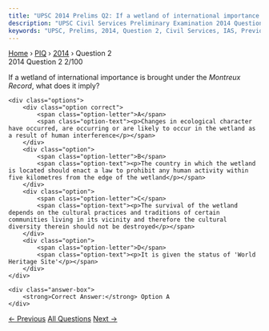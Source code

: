 ```yaml
---
title: "UPSC 2014 Prelims Q2: If a wetland of international importance is brought under th..."
description: "UPSC Civil Services Preliminary Examination 2014 Question 2 with options and answer"
keywords: "UPSC, Prelims, 2014, Question 2, Civil Services, IAS, Previous Year Questions"
---
```


<nav class="breadcrumb">
    <a href="../../">Home</a>
    <span>›</span>
    <a href="../">PIQ</a>
    <span>›</span>
    <a href="./">2014</a>
    <span>›</span>
    <span>Question 2</span>
</nav>

<div class="question-header">
    <div class="question-meta">
        <span class="year-badge">2014</span>
        <span class="question-number">Question 2</span>
        <span class="progress">2/100</span>
    </div>
    <div class="progress-bar">
        <div class="progress-fill" style="width: 2.0%"></div>
    </div>
</div>

<div class="question-content">
    <div class="question-text">
        <p>If a wetland of international importance is brought under the <em>Montreux Record</em>, what does it imply?</p>
    </div>
    
    <div class="options">
        <div class="option correct">
            <span class="option-letter">A</span>
            <span class="option-text"><p>Changes in ecological character have occurred, are occurring or are likely to occur in the wetland as a result of human interference</p></span>
        </div>
        <div class="option">
            <span class="option-letter">B</span>
            <span class="option-text"><p>The country in which the wetland is located should enact a law to prohibit any human activity within five kilometres from the edge of the wetland</p></span>
        </div>
        <div class="option">
            <span class="option-letter">C</span>
            <span class="option-text"><p>The survival of the wetland depends on the cultural practices and traditions of certain communities living in its vicinity and therefore the cultural diversity therein should not be destroyed</p></span>
        </div>
        <div class="option">
            <span class="option-letter">D</span>
            <span class="option-text"><p>It is given the status of 'World Heritage Site'</p></span>
        </div>
    </div>

    <div class="answer-box">
        <strong>Correct Answer:</strong> Option A
    </div>
</div>

<div class="question-nav">
    <a href="../q001-what-are-the-significances-of-a-practical-approach/" class="nav-btn prev">← Previous</a>
    <a href="../" class="nav-btn center">All Questions</a>
    <a href="../q003-which-one-of-the-following-pairs-of-islands-is-sep/" class="nav-btn next">Next →</a>
</div>

